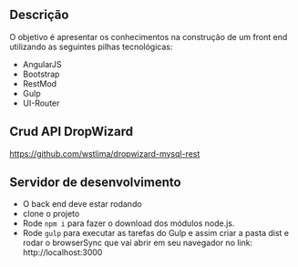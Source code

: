 ## Descrição
O objetivo é apresentar os conhecimentos na construção de um front end utilizando as seguintes pilhas tecnológicas:

* AngularJS
* Bootstrap
* RestMod
* Gulp
* UI-Router

## Crud API DropWizard
https://github.com/wstlima/dropwizard-mysql-rest

## Servidor de desenvolvimento
* O back end deve estar rodando
* clone o projeto
* Rode `npm i` para fazer o download dos módulos node.js. 
* Rode `gulp` para executar as tarefas do Gulp e assim criar a pasta dist e rodar o browserSync que vai abrir em seu navegador no link: http://localhost:3000
